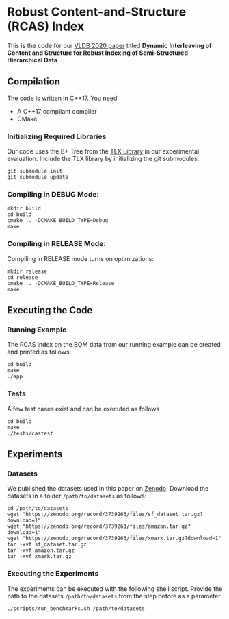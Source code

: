 # Robust Content-and-Structure (RCAS) Index

This is the code for our [VLDB 2020
paper](http://www.vldb.org/pvldb/vol13/p1641-wellenzohn.pdf) titled **Dynamic
Interleaving of Content and Structure for Robust Indexing of Semi-Structured
Hierarchical Data**


## Compilation

The code is written in C++17. You need
- A C++17 compliant compiler
- CMake


### Initializing Required Libraries

Our code uses the B+ Tree from the [TLX Library](https://github.com/tlx/tlx) in
our experimental evaluation. Include the TLX library by initializing the git
submodules:

```
git submodule init
git submodule update
```


### Compiling in DEBUG Mode:

```
mkdir build
cd build
cmake .. -DCMAKE_BUILD_TYPE=Debug
make
```


### Compiling in RELEASE Mode:

Compiling in RELEASE mode turns on optimizations:

```
mkdir release
cd release
cmake .. -DCMAKE_BUILD_TYPE=Release
make
```

## Executing the Code

### Running Example

The RCAS index on the BOM data from our running example can be created and
printed as follows:

```
cd build
make
./app
```

### Tests

A few test cases exist and can be executed as follows

```
cd build
make
./tests/castest
```


## Experiments

### Datasets

We published the datasets used in this paper on [Zenodo](https://doi.org/10.5281/zenodo.3739263).
Download the datasets in a folder `/path/to/datasets` as follows:

```
cd /path/to/datasets
wget "https://zenodo.org/record/3739263/files/sf_dataset.tar.gz?download=1"
wget "https://zenodo.org/record/3739263/files/amazon.tar.gz?download=1"
wget "https://zenodo.org/record/3739263/files/xmark.tar.gz?download=1"
tar -xvf sf_dataset.tar.gz
tar -xvf amazon.tar.gz
tar -xvf xmark.tar.gz
```

### Executing the Experiments

The experiments can be executed with the following shell script. Provide the
path to the datasets `/path/to/datasets` from the step before as a parameter.

```
./scripts/run_benchmarks.sh /path/to/datasets
```
